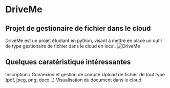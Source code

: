 # DriveMe

## Projet de gestionaire de fichier dans le cloud
DriveMe est un projet étudiant en python, visant à mettre en place un outil de type gestionaire de fichier dans le cloud en local.
![DriveMe](https://github.com/user-attachments/assets/f53269a5-1ca4-4df1-9f50-21992722a0a3)

## Quelques caratéristique intéressantes
Inscription / Connexion et gestion de compte
Upload de fichier de tout type (pdf, jpeg, png, docx...)
Visualisation du document dans le cloud


